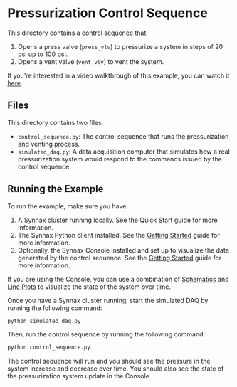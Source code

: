 
# Pressurization Control Sequence

This directory contains a control sequence that:

1. Opens a press valve (`press_vlv`) to pressurize a system in steps of 20 psi up to 100 psi.
2. Opens a vent valve (`vent_vlv`) to vent the system.

If you're interested in a video walkthrough of this example, you can watch it
[here](https://www.youtube.com/watch?v=OJtVBfRwooA).

## Files

This directory contains two files:

- `control_sequence.py`: The control sequence that runs the pressurization and venting
  process.
- `simulated_daq.py`: A data acquisition computer that simulates how a real
pressurization system would respond to the commands issued by the control sequence.

## Running the Example

To run the example, make sure you have:

1. A Synnax cluster running locally. See the [Quick
   Start](https://docs.synnaxlabs.com/reference/cluster/quick-start) guide for more
   information.
2. The Synnax Python client installed. See the [Getting
   Started](https://docs.synnaxlabs.com/reference/python-client/get-started) guide for more information.
3. Optionally, the Synnax Console installed and set up to visualize the data
    generated by the control sequence. See the [Getting Started](https://docs.synnaxlabs.com/reference/console/get-started) guide for more information.

If you are using the Console, you can use a combination of
[Schematics](https://docs.synnaxlabs.com/reference/console/schematics) and [Line
Plots](https://docs.synnaxlabs.com/reference/console/line-plots) to visualize the
state of the system over time.

Once you have a Synnax cluster running, start the simulated DAQ by running the
following command:

```bash
python simulated_daq.py
```

Then, run the control sequence by running the following command:

```bash
python control_sequence.py
```

The control sequence will run and you should see the pressure in the system increase and decrease over time. You should also see the state of the pressurization system
update in the Console.
